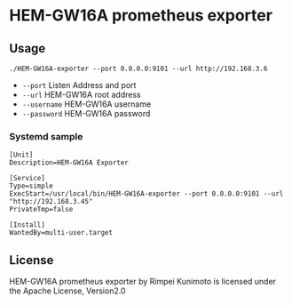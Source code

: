# HEM-GW16A prometheus exporter

## Usage

```
./HEM-GW16A-exporter --port 0.0.0.0:9101 --url http://192.168.3.6
```
* `--port` Listen Address and port
* `--url` HEM-GW16A root address
* `--username` HEM-GW16A username
* `--password` HEM-GW16A password


### Systemd sample
```
[Unit]
Description=HEM-GW16A Exporter

[Service]
Type=simple
ExecStart=/usr/local/bin/HEM-GW16A-exporter --port 0.0.0.0:9101 --url "http://192.168.3.45"
PrivateTmp=false

[Install]
WantedBy=multi-user.target
```

## License

HEM-GW16A prometheus exporter by Rimpei Kunimoto is licensed under the Apache License, Version2.0